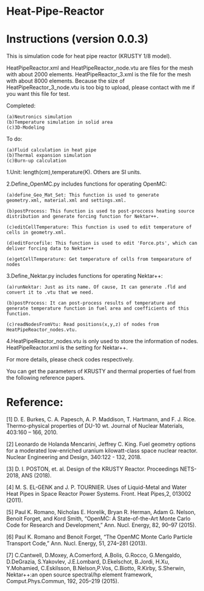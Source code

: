 # Heat-Pipe-Reactor
# Instructions (version 0.0.3)

This is simulation code for heat pipe reactor (KRUSTY 1/8 model).

HeatPipeReactor.xml and HeatPipeReactor_node.vtu are files for the mesh with about 2000 elements.
HeatPipeReactor_3.xml is the file for the mesh with about 8000 elements. Because the size of HeatPipeReactor_3_node.vtu is too big to upload, please contact with me if you want this file for test.


Completed:

    (a)Neutronics simulation 
    (b)Temperature simulation in solid area
    (c)3D-Modeling

To do:

    (a)Fluid calculation in heat pipe
    (b)Thermal expansion simulation
    (c)Burn-up calculation



1.Unit: length(cm),temperature(K). Others are SI units.

2.Define_OpenMC.py includes functions for operating OpenMC:

    (a)define_Geo_Mat_Set: This function is used to generate  geometry.xml, material.xml and settings.xml.
    
    (b)postProcess: This function is used to post-proccess heating source distribution and generate forcing function for Nektar++.
    
    (c)editCellTemperature: This function is used to edit temperature of cells in geometry.xml.
    
    (d)editForcefile: This function is used to edit 'Force.pts', which can deliver forcing data to Nektar++
    
    (e)getCellTemperature: Get temperature of cells from tempearature of nodes

3.Define_Nektar.py includes functions for operating Nektar++:

    (a)runNektar: Just as its name. Of cause, It can generate .fld and convert it to .vtu that we need.
    
    (b)postProcess: It can post-process results of temperature and generate temperature function in fuel area and coefficients of this function.
    
    (c)readNodesFromVtu: Read positions(x,y,z) of nodes from HeatPipeReactor_nodes.vtu.

4.HeatPipeReactor_nodes.vtu is only used to store the information of nodes. HeatPipeReactor.xml is the setting for Nektar++.

For more details, please check codes respectively.

You can get the parameters of KRUSTY and thermal properties of fuel from the following reference papers. 

# Reference:
[1] D. E. Burkes, C. A. Papesch, A. P. Maddison, T. Hartmann, and F. J. Rice. Thermo-physical properties of DU-10 wt. Journal of Nuclear Materials, 403:160 – 166, 2010.

[2] Leonardo de Holanda Mencarini, Jeffrey C. King. Fuel geometry options for a moderated low-enriched uranium kilowatt-class space nuclear reactor. Nuclear Engineering and Design, 340:122 - 132, 2018.

[3] D. I. POSTON, et. al. Design of the KRUSTY Reactor. Proceedings NETS-2018, ANS (2018).

[4] M. S. EL-GENK and J. P. TOURNIER. Uses  of Liquid-Metal and Water Heat Pipes in Space Reactor Power Systems. Front. Heat Pipes,2, 013002 (2011).

[5] Paul K. Romano, Nicholas E. Horelik, Bryan R. Herman, Adam G. Nelson, Benoit Forget, and Kord Smith, “OpenMC: A State-of-the-Art Monte Carlo Code for Research and Development,” Ann. Nucl. Energy, 82, 90–97 (2015).

[6] Paul K. Romano and Benoit Forget, “The OpenMC Monte Carlo Particle Transport Code,” Ann. Nucl. Energy, 51, 274–281 (2013).

[7] C.Cantwell, D.Moxey, A.Comerford, A.Bolis, G.Rocco, G.Mengaldo, D.DeGrazia, S.Yakovlev, J.E.Lombard, D.Ekelschot, B.Jordi, H.Xu, Y.Mohamied, C.Eskilsson, B.Nelson,P.Vos, C.Biotto, R.Kirby, S.Sherwin, Nektar++:an open source spectral/hp element framework, Comput.Phys.Commun, 192, 205–219 (2015).

